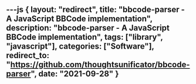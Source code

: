 ---js
{
	layout: "redirect",
	title: "bbcode-parser - A JavaScript BBCode implementation",
	description: "bbcode-parser - A JavaScript BBCode implementation",
	tags: ["library", "javascript"],
	categories: ["Software"],
	redirect_to: "https://github.com/thoughtsunificator/bbcode-parser",
	date: "2021-09-28"
}
---

